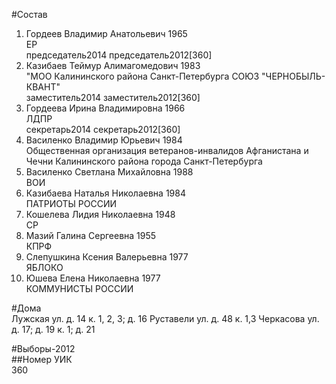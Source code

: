 #Состав  
1. Гордеев Владимир Анатольевич 1965  
    ЕР  
    председатель2014 председатель2012[360]  
2. Казибаев Теймур Алимагомедович 1983  
    "МОО Калининского района Санкт-Петербурга СОЮЗ "ЧЕРНОБЫЛЬ- КВАНТ"  
    заместитель2014 заместитель2012[360]  
3. Гордеева Ирина Владимировна 1966  
    ЛДПР  
    секретарь2014 секретарь2012[360]  
4. Василенко Владимир Юрьевич 1984  
    Общественная организация ветеранов-инвалидов Афганистана и Чечни Калининского района города Санкт-Петербурга  
5. Василенко Светлана Михайловна 1988  
    ВОИ  
6. Казибаева Наталья Николаевна 1984  
    ПАТРИОТЫ РОССИИ  
7. Кошелева Лидия Николаевна 1948  
    СР  
8. Мазий Галина Сергеевна 1955  
    КПРФ  
9. Слепушкина Ксения Валерьевна 1977  
    ЯБЛОКО  
10. Юшева Елена Николаевна 1977  
    КОММУНИСТЫ РОССИИ  

#Дома  
Лужская ул. д. 14 к. 1, 2, 3; д. 16 Руставели ул. д. 48 к. 1,3 Черкасова ул. д. 17; д. 19 к. 1; д. 21  
  
#Выборы-2012  
##Номер УИК  
360  

